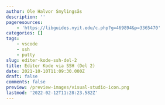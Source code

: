 ```yaml
---
author: Ole Halvor Smylingsås
description: ''
pageresources:
    - 'https://libguides.nyit.edu/c.php?g=469894&p=3365470'
categories: []
tags:
    - vscode
    - ssh
    - putty
slug: editer-kode-ssh-del-2
title: Editer Kode via SSH (Del 2)
date: 2021-10-10T11:09:30.000Z
draft: false
comments: false
preview: /preview-images/visual-studio-icon.png
lastmod: '2022-02-12T11:28:23.582Z'
---
```


<!--more-->